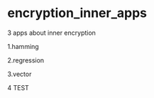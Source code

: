 # encryption_inner_apps

3 apps about  inner encryption



1.hamming

2.regression

3.vector

4 TEST
